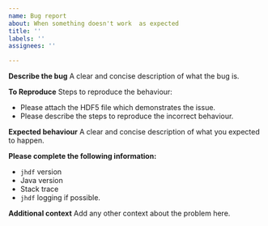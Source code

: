 ```yaml
---
name: Bug report
about: When something doesn't work  as expected
title: ''
labels: ''
assignees: ''

---
```


**Describe the bug**
A clear and concise description of what the bug is.

**To Reproduce**
Steps to reproduce the behaviour:
- Please attach the HDF5 file which demonstrates the issue.
- Please describe the steps to reproduce the incorrect behaviour.

**Expected behaviour**
A clear and concise description of what you expected to happen.

**Please complete the following information:**
- `jhdf` version
- Java version
- Stack trace
- `jhdf` logging if possible.

**Additional context**
Add any other context about the problem here.
